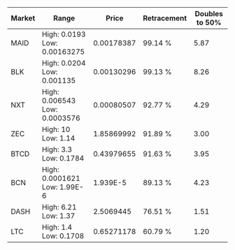 | Market | Range | Price| Retracement | Doubles to 50% |
| --- | --- | --- | --- | --- |
| MAID | High: 0.0193<br />Low: 0.00163275 | 0.00178387 | 99.14 % | 5.87 |
| BLK | High: 0.0204<br />Low: 0.001135 | 0.00130296 | 99.13 % | 8.26 |
| NXT | High: 0.006543<br />Low: 0.0003576 | 0.00080507 | 92.77 % | 4.29 |
| ZEC | High: 10<br />Low: 1.14 | 1.85869992 | 91.89 % | 3.00 |
| BTCD | High: 3.3<br />Low: 0.1784 | 0.43979655 | 91.63 % | 3.95 |
| BCN | High: 0.0001621<br />Low: 1.99E-6 | 1.939E-5 | 89.13 % | 4.23 |
| DASH | High: 6.21<br />Low: 1.37 | 2.5069445 | 76.51 % | 1.51 |
| LTC | High: 1.4<br />Low: 0.1708 | 0.65271178 | 60.79 % | 1.20 |
